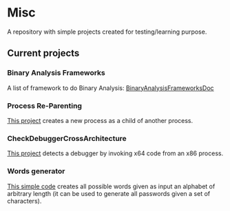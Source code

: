 # Misc
A repository with simple projects created for testing/learning purpose.

## Current projects

### Binary Analysis Frameworks
A list of framework to do Binary Analysis:
<a href="https://github.com/enkomio/Misc/tree/master/BinaryAnalysisFrameworksDoc">BinaryAnalysisFrameworksDoc</a>

### Process Re-Parenting
<a href="https://github.com/enkomio/Misc/tree/master/ProcessReParenting">This project</a> creates a new process as a child of another process. 

### CheckDebuggerCrossArchitecture
<a href="https://github.com/enkomio/Misc/tree/master/CheckDebuggerCrossArchitecture">This project</a> detects a debugger by invoking x64 code from an x86 process.

### Words generator
<a href="https://github.com/enkomio/Misc/tree/master/WordsGenerator">This simple code</a> creates all possible words given as input an alphabet of arbitrary length (it can be used to generate all passwords given a set of characters).
